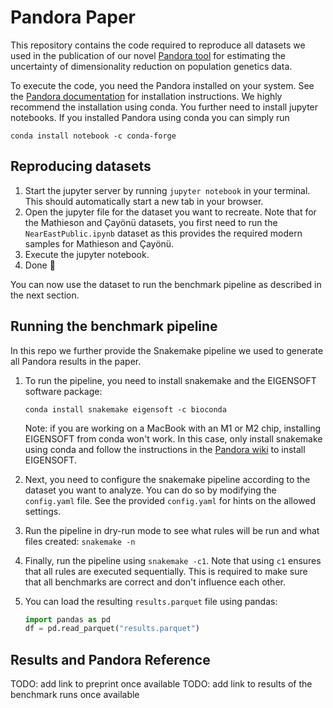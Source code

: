 # Pandora Paper
This repository contains the code required to reproduce all datasets we used in the publication of our novel [Pandora tool](https://github.com/tschuelia/Pandora.git) for estimating the uncertainty of dimensionality reduction on population genetics data.

To execute the code, you need the Pandora installed on your system. See the [Pandora documentation](https://pandorageno.readthedocs.io/) for installation instructions.
We highly recommend the installation using conda.
You further need to install jupyter notebooks. If you installed Pandora using conda you can simply run 
```
conda install notebook -c conda-forge
```

## Reproducing datasets
1. Start the jupyter server by running `jupyter notebook` in your terminal. This should automatically start a new tab in your browser.
2. Open the jupyter file for the dataset you want to recreate. Note that for the Mathieson and Çayönü datasets, you first need to run the `NearEastPublic.ipynb` dataset as this provides the required modern samples for Mathieson and Çayönü.
3. Execute the jupyter notebook.
4. Done 🙂

You can now use the dataset to run the benchmark pipeline as described in the next section.

## Running the benchmark pipeline
In this repo we further provide the Snakemake pipeline we used to generate all Pandora results in the paper.

1. To run the pipeline, you need to install snakemake and the EIGENSOFT software package:
    ```
    conda install snakemake eigensoft -c bioconda
    ```
   
    Note: if you are working on a MacBook with an M1 or M2 chip, installing EIGENSOFT from conda won't work. 
    In this case, only install snakemake using conda and follow the instructions in the [Pandora wiki](https://pandorageno.readthedocs.io/en/latest/install.html#installing-eigensoft-on-macbooks-with-m1-m2-chips) to install EIGENSOFT.

2. Next, you need to configure the snakemake pipeline according to the dataset you want to analyze. You can do so by modifying the `config.yaml` file. See the provided `config.yaml` for hints on the allowed settings.
3. Run the pipeline in dry-run mode to see what rules will be run and what files created: `snakemake -n`
4. Finally, run the pipeline using `snakemake -c1`. Note that using `c1` ensures that all rules are executed sequentially. This is required to make sure that all benchmarks are correct and don't influence each other.
5. You can load the resulting `results.parquet` file using pandas:
   ```python
   import pandas as pd
   df = pd.read_parquet("results.parquet")
   ```



## Results and Pandora Reference
TODO: add link to preprint once available
TODO: add link to results of the benchmark runs once available
